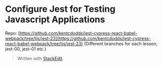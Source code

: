 
# Configure Jest for Testing Javascript Applications

Repo: [https://github.com/kentcdodds/jest-cypress-react-babel-webpack/tree/tjs/jest-23](https://github.com/kentcdodds/jest-cypress-react-babel-webpack/tree/tjs/jest-23) (Different branches for each lesson, jest-00, jest-01 etc.)

> Written with [StackEdit](https://stackedit.io/).
<!--stackedit_data:
eyJoaXN0b3J5IjpbLTE5ODI3Nzc3OTRdfQ==
-->